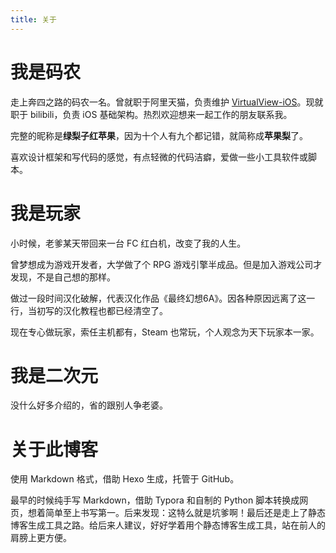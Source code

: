 ```yaml
---
title: 关于
---
```


# 我是码农

走上奔四之路的码农一名。曾就职于阿里天猫，负责维护 [VirtualView-iOS](https://github.com/alibaba/VirtualView-iOS)。现就职于 bilibili，负责 iOS 基础架构。热烈欢迎想来一起工作的朋友联系我。

完整的昵称是**绿梨子红苹果**，因为十个人有九个都记错，就简称成**苹果梨**了。

喜欢设计框架和写代码的感觉，有点轻微的代码洁癖，爱做一些小工具软件或脚本。

# 我是玩家

小时候，老爹某天带回来一台 FC 红白机，改变了我的人生。

曾梦想成为游戏开发者，大学做了个 RPG 游戏引擎半成品。但是加入游戏公司才发现，不是自己想的那样。

做过一段时间汉化破解，代表汉化作品《最终幻想6A》。因各种原因远离了这一行，当初写的汉化教程也都已经清空了。

现在专心做玩家，索任主机都有，Steam 也常玩，个人观念为天下玩家本一家。

# 我是二次元

没什么好多介绍的，省的跟别人争老婆。

# 关于此博客

使用 Markdown 格式，借助 Hexo 生成，托管于 GitHub。

最早的时候纯手写 Markdown，借助 Typora 和自制的 Python 脚本转换成网页，想着简单至上书写第一。后来发现：这特么就是坑爹啊！最后还是走上了静态博客生成工具之路。给后来人建议，好好学着用个静态博客生成工具，站在前人的肩膀上更方便。
